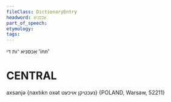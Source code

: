 ```yaml
---
fileClass: DictionaryEntry
headword: אַכסניא
part_of_speech: 
etymology: 
tags: 
---
```

אַכסניא
־ות
די
'inn'

CENTRAL
========

axsanjə {naxtɩkn oxət נעכטיקן אויכעט} {POLAND, Warsaw, 52211}